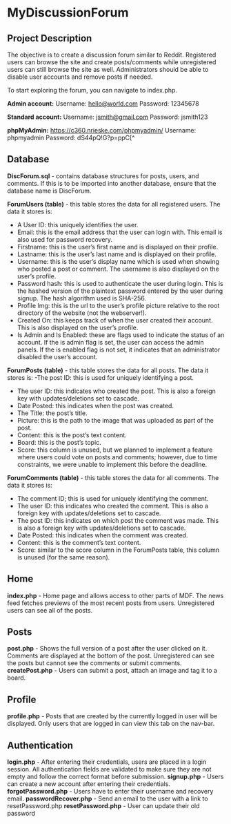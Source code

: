 # MyDiscussionForum

## Project Description
The objective is to create a discussion forum similar to Reddit. Registered users can browse the site and create posts/comments while unregistered users can still browse the site as well. Administrators should be able to disable user accounts and remove posts if needed. 

To start exploring the forum, you can navigate to index.php.
 
**Admin account:**
Username: hello@world.com
Password: 12345678

**Standard account:**
Username: jsmith@gmail.com 
Password: jsmith123

**phpMyAdmin:**
https://c360.nrieske.com/phpmyadmin/
Username: phpmyadmin
Password: dS44pQ!G?p=ppC[^

## Database
**DiscForum.sql** - contains database structures for posts, users, and comments. If this is to be imported into another database, ensure that the database name is DiscForum.

**ForumUsers (table)** - this table stores the data for all registered users. The data it stores is:
- A User ID: this uniquely identifies the user.
- Email: this is the email address that the user can login with. This email is also used for password recovery.
- Firstname: this is the user’s first name and is displayed on their profile.
- Lastname: this is the user’s last name and is displayed on their profile.
- Username: this is the user’s display name which is used when showing who posted a post or comment. The username is also displayed on the user’s profile.
- Password hash: this is used to authenticate the user during login. This is the hashed version of the plaintext password entered by the user during signup. The hash algorithm used is SHA-256.
- Profile Img: this is the url to the user’s profile picture relative to the root directory of the website (not the webserver!).
- Created On: this keeps track of when the user created their account. This is also displayed on the user’s profile.
- Is Admin and Is Enabled: these are flags used to indicate the status of an account. If the is admin flag is set, the user can access the admin panels. If the is enabled flag is not set, it indicates that an administrator disabled the user’s account.

**ForumPosts (table)** - this table stores the data for all posts. The data it stores is:
-The post ID: this is used for uniquely identifying a post.
- The user ID: this indicates who created the post. This is also a foreign key with updates/deletions set to cascade.
- Date Posted: this indicates when the post was created.
- The Title: the post’s title.
- Picture: this is the path to the image that was uploaded as part of the post.
- Content: this is the post’s text content.
- Board: this is the post’s topic.
- Score: this column is unused, but we planned to implement a feature where users could vote on posts and comments; however, due to time constraints, we were unable to implement this before the deadline.

**ForumComments (table)** - this table stores the data for all comments. The data it stores is:
- The comment ID; this is used for uniquely identifying the comment.
- The user ID: this indicates who created the comment. This is also a foreign key with updates/deletions set to cascade.
- The post ID: this indicates on which post the comment was made. This is also a foreign key with updates/deletions set to cascade.
- Date Posted: this indicates when the comment was created.
- Content: this is the comment’s text content.
- Score: similar to the score column in the ForumPosts table, this column is unused (for the same reason).

## Home
**index.php** - Home page and allows access to other parts of MDF. The news feed fetches previews of the most recent posts from users. Unregistered users can see all of the posts.

## Posts
**post.php**  - Shows the full version of a post after the user clicked on it. Comments are displayed at the bottom of the post. Unregistered can see the posts but cannot see the comments or submit comments.
**createPost.php** - Users can submit a post, attach an image and tag it to a board.

## Profile
**profile.php** - Posts that are created by the currently logged in user will be displayed. Only users that are logged in can view this tab on the nav-bar.

## Authentication
**login.php** - After entering their credentials, users are placed in a login session. All authentication fields are validated to make sure they are not empty and follow the correct format before submission.
**signup.php** - Users can create a new account after entering their credentials.
**forgotPassword.php** - Users have to enter their username and recovery email.
**passwordRecover.php** - Send an email to the user with a link to resetPassword.php
**resetPassword.php** - User can update their old password




